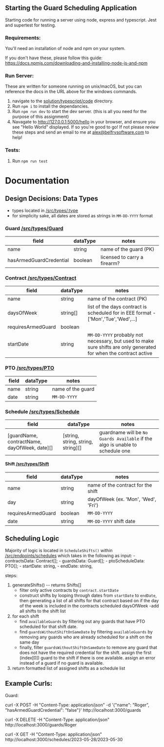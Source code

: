 ## Starting the Guard Scheduling Application

Starting code for running a server using node, express and typescript. Jest and supertest for testing.

### Requirements:

You'll need an installation of node and npm on your system.

If you don't have these, please follow this guide: https://docs.npmjs.com/downloading-and-installing-node-js-and-npm

### Run Server:

These are written for someone running on unix/macOS, but you can reference the docs in the URL above for the windows commands.

1. navigate to the [solution/typescript/code](./code) directory.
2. Run `npm i` to install the dependancies.
3. Run `npm run dev` to start the dev server. (this is all you need for the purpose of this assignment)
4. Navagate to http://127.0.0.1:5000/hello in your browser, and ensure you see "Hello World" displayed. If so you're good to go! If not please review these steps and send an email to me at alex@belfrysoftware.com to help!

### Tests:

1. Run `npm run test`

# Documentation

## Design Decisions: Data Types

- types located in [/src/types/:type](./code/src/types/)
- for simplicity sake, all dates are stored as strings in `MM-DD-YYYY` format

### Guard [/src/types/Guard](./code/src/types/Guard.ts)

| field                   | dataType | notes                        |
| ----------------------- | -------- | ---------------------------- |
| name                    | string   | name of the guard (PK)       |
| hasArmedGuardCredential | boolean  | licensed to carry a firearm? |

### Contract [/src/types/Contract](./code/src/types/Contract.ts)

| field              | dataType | notes                                                                                                             |
| ------------------ | -------- | ----------------------------------------------------------------------------------------------------------------- |
| name               | string   | name of the contract (PK)                                                                                         |
| daysOfWeek         | string[] | list of the days contract is scheduled for in EEE format - ['Mon','Tue','Wed',...]                                |
| requiresArmedGuard | boolean  |
| startDate          | string   | `MM-DD-YYYY` probably not necessary, but used to make sure shifts are only generated for when the contract active |

### PTO [/src/types/PTO](./code/src/types/PTO.ts)

| field | dataType | notes             |
| ----- | -------- | ----------------- |
| name  | string   | name of the guard |
| date  | string   | `MM-DD-YYYY`      |

### Schedule [/src/types/Schedule](./code/src/types/Schedule.ts)

| field                                        | dataType                           | notes                                                                         |
| -------------------------------------------- | ---------------------------------- | ----------------------------------------------------------------------------- |
| [guardName, contractName, dayOfWeek, date][] | [string, string, string, string][] | guardname will be `No Guards Available` if the algo is unable to schedule one |

#### Shift [/src/types/Shift](./code/src/types/Shift.ts)

| field              | dataType | notes                               |
| ------------------ | -------- | ----------------------------------- |
| name               | string   | name of the contract for the shift  |
| day                | string   | dayOfWeek (ex. 'Mon', 'Wed', 'Fri') |
| requiresArmedGuard | boolean  | `MM-DD-YYYY`                        |
| date               | string   | `MM-DD-YYYY` shift date             |

## Scheduling Logic

Majority of logic is located in `ScheduleShifts()` within [/src/endpoints/schedules](./code/src/endpoints/schedules.ts) which takes in the following as input: - contractsData: Contract[]; - guardsData: Guard[]; - ptoScheduleData: PTO[]; - startDate: string, - endDate: string,

steps:

1. generateShifts() -- returns Shifts[]
   - filter only active contracts by `contract.startDate`
   - construct shifts by looping through dates from `startDate` to `endDate`, then generating a list of all shifts for that contract based on if the day of the week is included in the contracts scheduled daysOfWeek
     -add all shifts to the shift list
2. for each shift
   - find `availableGuards` by filtering out any guards that have PTO scheduled for that shift date.
   - find `guardsWithoutShiftOnSameDate` by filtering `availableGuards` by removing any guards who are already scheduled for a shift on the same day
   - finally, filter `guardsWithoutShiftOnSameDate` to remove any guard that does not have the required credential for the shift.
     assign the first (index[0]) guard to the shift if there is one available. assign an error instead of a guard if no guard is available.
3. return formatted list of assigned shifts as a schedule list

## Example Curls:

Guard:

curl -X POST -H "Content-Type: application/json" -d '{"name": "Roger", "hasArmedGuardCredential": "false"}' http://localhost:3000/guards

curl -X DELETE -H "Content-Type: application/json" http://localhost:3000/guards/Roger

curl -X GET -H "Content-Type: application/json" http://localhost:3000/schedules/2023-05-28/2023-05-30
